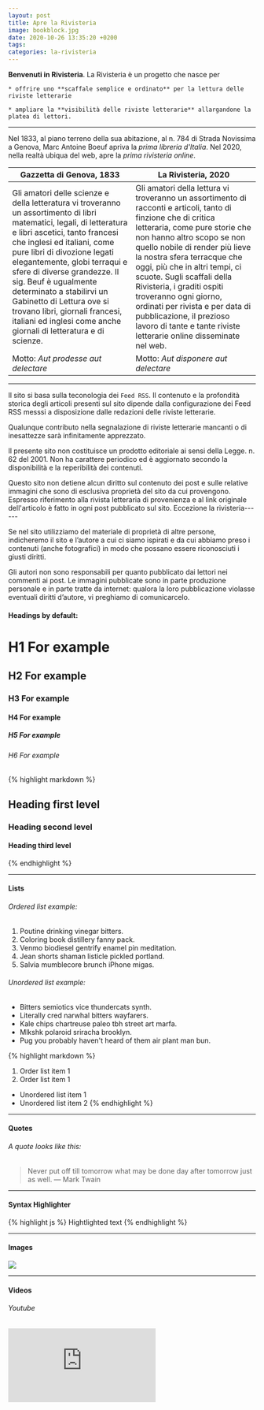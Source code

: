 ```yaml
---
layout: post
title: Apre la Rivisteria
image: bookblock.jpg
date: 2020-10-26 13:35:20 +0200
tags:
categories: la-rivisteria
---
```

**Benvenuti in Rivisteria**. La Rivisteria è un progetto che nasce per
```
* offrire uno **scaffale semplice e ordinato** per la lettura delle riviste letterarie
```

```
* ampliare la **visibilità delle riviste letterarie** allargandone la platea di lettori.
```
***



Nel 1833, al piano terreno della sua abitazione, al n. 784 di Strada Novissima a Genova, Marc Antoine Boeuf apriva la *prima libreria d'Italia*. Nel 2020, nella realtà ubiqua del web, apre la *prima rivisteria online*.

Gazzetta di Genova, 1833 | La Rivisteria, 2020
------------ | -------------
Gli amatori delle scienze e della letteratura vi troveranno un assortimento di libri matematici, legali, di letteratura e libri ascetici, tanto francesi che inglesi ed italiani, come pure libri di divozione legati elegantemente, globi terraqui e sfere di diverse grandezze. Il sig. Beuf è ugualmente determinato a stabilirvi un Gabinetto di Lettura ove si trovano libri, giornali francesi, italiani ed inglesi come anche giornali di letteratura e di scienze.| Gli amatori della lettura vi troveranno un assortimento di racconti e articoli, tanto di finzione che di critica letteraria, come pure storie che non hanno altro scopo se non quello nobile di render più lieve la nostra sfera terracque che oggi, più che in altri tempi, ci scuote. Sugli scaffali della Rivisteria, i graditi ospiti troveranno ogni giorno, ordinati per rivista e per data di pubblicazione, il prezioso lavoro di tante e tante riviste letterarie online disseminate nel web.
Motto: *Aut prodesse aut delectare* | Motto: *Aut disponere aut delectare*

***



Il sito si basa sulla teconologia dei `Feed RSS`. Il contenuto e la profondità storica degli articoli presenti sul sito dipende dalla configurazione dei Feed RSS messsi a disposizione dalle redazioni delle riviste letterarie.

Qualunque contributo nella segnalazione di riviste letterarie mancanti o di inesattezze sarà infinitamente apprezzato.

Il presente sito non costituisce un prodotto editoriale ai sensi della Legge. n. 62 del 2001. Non ha carattere periodico ed è aggiornato secondo la disponibilità e la reperibilità dei contenuti.

Questo sito non detiene alcun diritto sul contenuto dei post e sulle relative immagini che sono di esclusiva proprietà del sito da cui provengono. Espresso riferimento alla rivista letteraria di provenienza e al link originale dell'articolo è fatto in ogni post pubblicato sul sito. Eccezione la rivisteria------

Se nel sito utilizziamo del materiale di proprietà di altre persone, indicheremo il sito e l’autore  a cui ci siamo ispirati e da cui abbiamo preso i contenuti (anche fotografici) in modo che possano essere riconosciuti i giusti diritti.

Gli autori non sono responsabili per quanto pubblicato dai lettori nei commenti ai post. Le immagini pubblicate sono in parte produzione personale e in parte tratte da internet: qualora la loro pubblicazione violasse eventuali diritti d’autore, vi preghiamo di comunicarcelo.




#### Headings by default:

# H1 For example
## H2 For example
### H3 For example
#### H4 For example
##### H5 For example
###### H6 For example

{% highlight markdown %}
## Heading first level
### Heading second level
#### Heading third level
{% endhighlight %}

***



#### Lists

###### Ordered list example:

1. Poutine drinking vinegar bitters.
2. Coloring book distillery fanny pack.
3. Venmo biodiesel gentrify enamel pin meditation.
4. Jean shorts shaman listicle pickled portland.
5. Salvia mumblecore brunch iPhone migas.

###### Unordered list example:

* Bitters semiotics vice thundercats synth.
* Literally cred narwhal bitters wayfarers.
* Kale chips chartreuse paleo tbh street art marfa.
* Mlkshk polaroid sriracha brooklyn.
* Pug you probably haven't heard of them air plant man bun.

{% highlight markdown %}
1. Order list item 1
2. Order list item 1

* Unordered list item 1
* Unordered list item 2
{% endhighlight %}

***

#### Quotes

###### A quote looks like this:

> Never put off till tomorrow what may be done day after tomorrow just as well. — Mark Twain

***

#### Syntax Highlighter

{% highlight js %}
Hightlighted text
{% endhighlight %}

***

#### Images

![]({{site.baseurl}}/images/2.jpg)

***

#### Videos

###### Youtube

<iframe src="https://www.youtube.com/embed/iWowJBRMtpc" frameborder="0" allowfullscreen></iframe>
